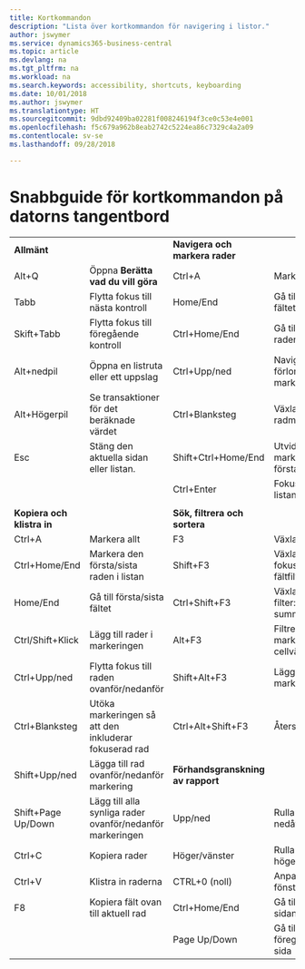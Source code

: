 ```yaml
---
title: Kortkommandon
description: "Lista över kortkommandon för navigering i listor."
author: jswymer
ms.service: dynamics365-business-central
ms.topic: article
ms.devlang: na
ms.tgt_pltfrm: na
ms.workload: na
ms.search.keywords: accessibility, shortcuts, keyboarding
ms.date: 10/01/2018
ms.author: jswymer
ms.translationtype: HT
ms.sourcegitcommit: 9dbd92409ba02281f008246194f3ce0c53e4e001
ms.openlocfilehash: f5c679a962b8eab2742c5224ea86c7329c4a2a09
ms.contentlocale: sv-se
ms.lasthandoff: 09/28/2018

---
```


# <a name="pc-keyboard-shortcuts-quick-reference"></a>Snabbguide för kortkommandon på datorns tangentbord


|||||  
|----------------|-----------|----------------|-----------|    
|**Allmänt**||**Navigera och markera rader**||
|Alt+Q|Öppna **Berätta vad du vill göra**|Ctrl+A|Markera allt|
|Tabb|Flytta fokus till nästa kontroll|Home/End|Gå till första/sista fältet|
|Skift+Tabb|Flytta fokus till föregående kontroll|Ctrl+Home/End|Gå till första/sista raden|   
|Alt+nedpil|Öppna en listruta eller ett uppslag|Ctrl+Upp/ned|Navigera utan att förlora markeringar|
|Alt+Högerpil|Se transaktioner för det beräknade värdet|Ctrl+Blanksteg|Växla radmarkering| 
|Esc|Stäng den aktuella sidan eller listan.|Shift+Ctrl+Home/End|Utvidga markering till första/sista raden| 
|||Ctrl+Enter|Fokusera ut från listan|
|||||
|**Kopiera och klistra in**||**Sök, filtrera och sortera**||
|Ctrl+A|Markera allt|F3|Växla sökning|
|Ctrl+Home/End|Markera den första/sista raden i listan|Shift+F3|Växla filterrutan; fokusera på fältfilter|
|Home/End|Gå till första/sista fältet|Ctrl+Shift+F3|Växla summerar filter: fokusera på summeringsfilter|
|Ctrl/Shift+Klick|Lägg till rader i markeringen |Alt+F3|Filtrera efter markerade cellvärdet|
|Ctrl+Upp/ned|Flytta fokus till raden ovanför/nedanför|Shift+Alt+F3|Lägg till filter i markerat fält fält|
|Ctrl+Blanksteg|Utöka markeringen så att den inkluderar fokuserad rad|Ctrl+Alt+Shift+F3|Återställ filter|
|Shift+Upp/ned|Lägga till rad ovanför/nedanför markering|**Förhandsgranskning av rapport**||
|Shift+Page Up/Down|Lägg till alla synliga rader ovanför/nedanför markeringen|Upp/ned|Rulla uppåt och nedåt på sidan.
|Ctrl+C|Kopiera rader|Höger/vänster|Rulla åt höger/vänster |
|Ctrl+V|Klistra in raderna|CTRL+0 (noll)|Anpassa sida i fönstret |
|F8|Kopiera fält ovan till aktuell rad|Ctrl+Home/End|Gå till första/sista sidan|
|||Page Up/Down|Gå till föregående/nästa sida|



